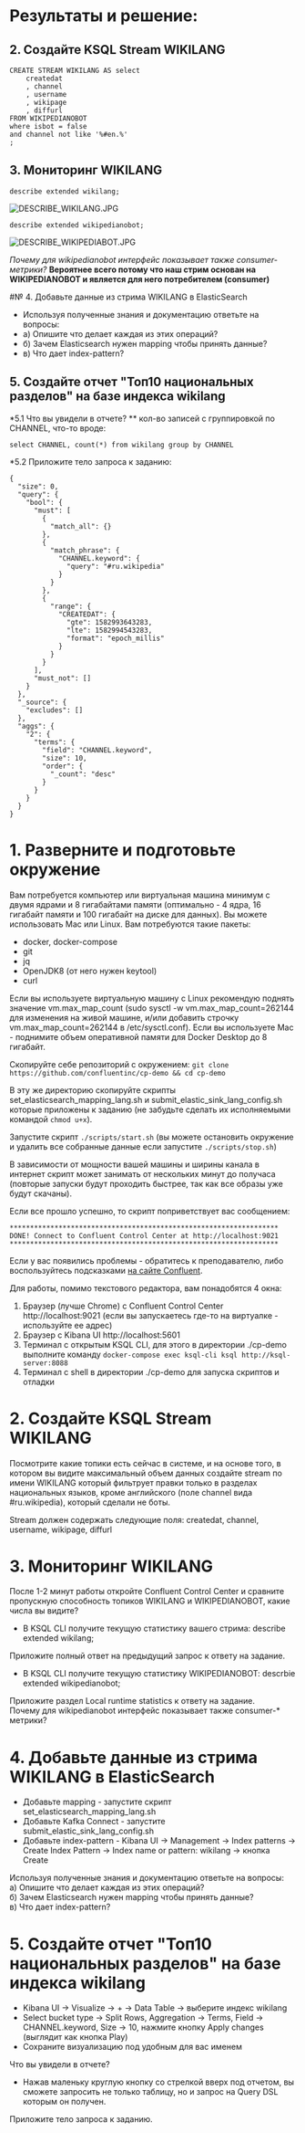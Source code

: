 # Результаты и решение:

## 2. Создайте KSQL Stream WIKILANG
```
CREATE STREAM WIKILANG AS select 
	createdat 
	, channel 
	, username
	, wikipage
	, diffurl 
FROM WIKIPEDIANOBOT 
where isbot = false
and channel not like '%#en.%'
;

```
## 3. Мониторинг WIKILANG
```
describe extended wikilang;

```
![DESCRIBE_WIKILANG.JPG](https://github.com/adm-8/otus-de-andreevds-2019-11/blob/master/HW11_Lesson20/_images/DESCRIBE_WIKILANG.JPG?raw=true)

```
describe extended wikipedianobot;

```
![DESCRIBE_WIKIPEDIABOT.JPG](https://github.com/adm-8/otus-de-andreevds-2019-11/blob/master/HW11_Lesson20/_images/DESCRIBE_WIKIPEDIABOT.JPG?raw=true)

*Почему для wikipedianobot интерфейс показывает также consumer- метрики?*
**Вероятнее всего потому что наш стрим основан на WIKIPEDIANOBOT и является для него потребителем (consumer)**

#№ 4. Добавьте данные из стрима WIKILANG в ElasticSearch
* Используя полученные знания и документацию ответьте на вопросы:  
* a) Опишите что делает каждая из этих операций?  
* б) Зачем Elasticsearch нужен mapping чтобы принять данные?  
* в) Что дает index-pattern?


## 5. Создайте отчет "Топ10 национальных разделов" на базе индекса wikilang

*5.1 Что вы увидели в отчете?
** кол-во записей с группировкой по CHANNEL, что-то вроде:
```
select CHANNEL, count(*) from wikilang group by CHANNEL
```


*5.2 Приложите тело запроса к заданию:
```
{
  "size": 0,
  "query": {
    "bool": {
      "must": [
        {
          "match_all": {}
        },
        {
          "match_phrase": {
            "CHANNEL.keyword": {
              "query": "#ru.wikipedia"
            }
          }
        },
        {
          "range": {
            "CREATEDAT": {
              "gte": 1582993643283,
              "lte": 1582994543283,
              "format": "epoch_millis"
            }
          }
        }
      ],
      "must_not": []
    }
  },
  "_source": {
    "excludes": []
  },
  "aggs": {
    "2": {
      "terms": {
        "field": "CHANNEL.keyword",
        "size": 10,
        "order": {
          "_count": "desc"
        }
      }
    }
  }
}
```

# 1. Разверните и подготовьте окружение

Вам потребуется компьютер или виртуальная машина минимум с двумя ядрами и 8 гигабайтами памяти (оптимально - 4 ядра, 16 гигабайт памяти и 100 гигабайт на диске для данных). Вы можете использовать Mac или Linux.
Вам потребуются такие пакеты:
- docker, docker-compose
- git
- jq
- OpenJDK8 (от него нужен keytool)
- curl

Если вы используете виртуальную машину с Linux рекомендую поднять значение vm.max_map_count (sudo sysctl -w vm.max_map_count=262144 для изменения на живой машине, и/или добавить строчку vm.max_map_count=262144 в /etc/sysctl.conf).
Если вы используете Mac - поднимите объем оперативной памяти для Docker Desktop до 8 гигабайт.

Скопируйте себе репозиторий с окружением:
`git clone https://github.com/confluentinc/cp-demo && cd cp-demo`

В эту же директорию скопируйте скрипты set_elasticsearch_mapping_lang.sh и submit_elastic_sink_lang_config.sh которые приложены к заданию (не забудьте сделать их исполняемыми командой `chmod u+x`).

Запустите скрипт `./scripts/start.sh` (вы можете остановить окружение и удалить все собранные данные если запустите `./scripts/stop.sh`)

В зависимости от мощности вашей машины и ширины канала в интернет скрипт может занимать от нескольких минут до получаса (повторые запуски будут проходить быстрее, так как все образы уже будут скачаны).

Если все прошло успешно, то скрипт поприветствует вас сообщением:
```
******************************************************************
DONE! Connect to Confluent Control Center at http://localhost:9021
******************************************************************
```

Если у вас появились проблемы - обратитесь к преподавателю, либо воспользуйтесь подсказками [на сайте Confluent](https://docs.confluent.io/current/tutorials/cp-demo/docs/index.html#troubleshooting-the-demo).

Для работы, помимо текстового редактора, вам понадобятся 4 окна:
1. Браузер (лучше Chrome) с Confluent Control Center http://localhost:9021 (если вы запускаетесь где-то на виртуалке - используйте ее адрес)
2. Браузер c Kibana UI http://localhost:5601
3. Терминал с открытым KSQL CLI, для этого в директории ./cp-demo выполните команду `docker-compose exec ksql-cli ksql http://ksql-server:8088`
4. Терминал с shell в директории ./cp-demo для запуска скриптов и отладки



# 2. Создайте KSQL Stream WIKILANG

Посмотрите какие топики есть сейчас в системе, и на основе того, в котором вы видите максимальный объем данных создайте stream по имени WIKILANG который фильтрует правки только в разделах национальных языков, кроме английского (поле channel вида #ru.wikipedia), который сделали не боты.

Stream должен содержать следующие поля: createdat, channel, username, wikipage, diffurl

# 3. Мониторинг WIKILANG

После 1-2 минут работы откройте Confluent Control Center и сравните пропускную способность топиков WIKILANG и WIKIPEDIANOBOT, какие числа вы видите?

- В KSQL CLI получите текущую статистику вашего стрима: describe extended wikilang;  

Приложите полный ответ на предыдущий запрос к ответу на задание.

- В KSQL CLI получите текущую статистику WIKIPEDIANOBOT: descrbie extended wikipedianobot;  

Приложите раздел Local runtime statistics к ответу на задание.  
Почему для wikipedianobot интерфейс показывает также consumer-* метрики?

# 4. Добавьте данные из стрима WIKILANG в ElasticSearch
- Добавьте mapping - запустите скрипт set_elasticsearch_mapping_lang.sh
- Добавьте Kafka Connect - запустите submit_elastic_sink_lang_config.sh
- Добавьте index-pattern - Kibana UI -> Management -> Index patterns -> Create Index Pattern -> Index name or pattern: wikilang -> кнопка Create

Используя полученные знания и документацию ответьте на вопросы:  
a) Опишите что делает каждая из этих операций?  
б) Зачем Elasticsearch нужен mapping чтобы принять данные?  
в) Что дает index-pattern?

# 5. Создайте отчет "Топ10 национальных разделов" на базе индекса wikilang
- Kibana UI -> Visualize -> + -> Data Table -> выберите индекс wikilang
- Select bucket type -> Split Rows, Aggregation -> Terms, Field -> CHANNEL.keyword, Size -> 10, нажмите кнопку Apply changes (выглядит как кнопка Play)
- Сохраните визуализацию под удобным для вас именем

Что вы увидели в отчете?

- Нажав маленьку круглую кнопку со стрелкой вверх под отчетом, вы сможете запросить не только таблицу, но и запрос на Query DSL которым он получен.

Приложите тело запроса к заданию.